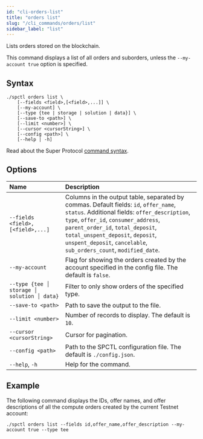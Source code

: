 ```yaml
---
id: "cli-orders-list"
title: "orders list"
slug: "/cli_commands/orders/list"
sidebar_label: "list"
---
```


Lists orders stored on the blockchain.

This command displays a list of all orders and suborders, unless the `--my-account true` option is specified.

## Syntax

```
./spctl orders list \
    [--fields <field>,[<field>,...]] \
    [--my-account] \
    [--type {tee | storage | solution | data}] \
    [--save-to <path>] \
    [--limit <number>] \
    [--cursor <cursorString>] \
    [--config <path>] \
    [--help | -h]
```

Read about the Super Protocol [command syntax](/cli/cli_commands#command-syntax).

## Options

| <div style={{width:369}}>**Name**</div> | **Description** |
| :- | :- |
| `--fields <field>,[<field>,...]` | Columns in the output table, separated by commas. Default fields: `id`, `offer_name`, `status`. Additional fields: `offer_description`, `type`, `offer_id`, `consumer_address`, `parent_order_id`, `total_deposit`, `total_unspent_deposit`, `deposit`, `unspent_deposit`, `cancelable`, `sub_orders_count`, `modified_date`. |
| `--my-account` | Flag for showing the orders created by the account specified in the config file. The default is `false`. |
| `--type {tee │ storage │ solution │ data}` | Filter to only show orders of the specified type. |
| `--save-to <path>` | Path to save the output to the file. |
| `--limit <number>` | Number of records to display. The default is `10`. |
| `--cursor <cursorString>` | Cursor for pagination. |
| `--config <path>` | Path to the SPCTL configuration file. The default is `./config.json`. |
| `--help`, `-h` | Help for the command. |

## Example

The following command displays the IDs, offer names, and offer descriptions of all the compute orders created by the current Testnet account:

```
./spctl orders list --fields id,offer_name,offer_description --my-account true --type tee
```